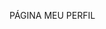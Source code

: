 PÁGINA MEU PERFIL
<html lang="pt-BR"><head>
    <meta charset="UTF-8">
    <meta name="viewport" content="width=device-width, initial-scale=1.0">
    <title>Seu Quartel-General - TrendlyAI</title>
    <link href="https://fonts.googleapis.com/css2?family=Inter:wght@300;400;500;600;700&amp;display=swap" rel="stylesheet">
    <script src="https://cdn.tailwindcss.com"></script>
    <script src="https://unpkg.com/lucide@latest/dist/umd/lucide.js"></script>
    <style>
        .liquid-glass { 
            backdrop-filter: blur(20px); 
            background-color: rgba(255, 255, 255, 0.08); 
            border: 1px solid rgba(255, 255, 255, 0.12); 
            box-shadow: 0 8px 32px rgba(0, 0, 0, 0.18); 
            border-radius: 20px; 
        }
        
        .liquid-glass-pill { 
            backdrop-filter: blur(20px); 
            background-color: rgba(255, 255, 255, 0.08); 
            border: 1px solid rgba(255, 255, 255, 0.12); 
            box-shadow: 0 4px 16px rgba(0, 0, 0, 0.15); 
            border-radius: 9999px; 
            transition: all 0.3s cubic-bezier(0.16, 1, 0.3, 1); 
        }
        
        .liquid-glass-pill:hover { 
            background-color: rgba(255, 255, 255, 0.15); 
            transform: translateY(-1px) scale(1.02); 
            box-shadow: 0 8px 24px rgba(0, 0, 0, 0.25); 
        }

        .animate-entry { 
            opacity: 0; 
            transform: translateY(30px); 
            animation: slideInFade 0.8s cubic-bezier(0.16, 1, 0.3, 1) forwards; 
        }
        
        .animate-entry.delay-1 { animation-delay: 0.15s; }
        .animate-entry.delay-2 { animation-delay: 0.3s; }
        .animate-entry.delay-3 { animation-delay: 0.45s; }
        
        @keyframes slideInFade { 
            to { opacity: 1; transform: translateY(0); } 
        }

        .avatar-interactive-wrapper { 
            transition: all 0.3s cubic-bezier(0.16, 1, 0.3, 1); 
        }
        
        .avatar-interactive-wrapper:hover { 
            transform: scale(1.05); 
        }
        
        .avatar-overlay { 
            background-color: rgba(0,0,0,0); 
            transition: all 0.3s ease; 
        }
        
        .avatar-interactive-wrapper:hover .avatar-overlay { 
            background-color: rgba(0,0,0,0.6); 
        }
        
        .avatar-overlay svg { 
            opacity: 0; 
            transform: scale(0.8); 
            transition: all 0.3s ease; 
        }
        
        .avatar-interactive-wrapper:hover .avatar-overlay svg { 
            opacity: 1; 
            transform: scale(1); 
        }

        .metric-pill { 
            backdrop-filter: blur(10px); 
            background-color: rgba(255, 255, 255, 0.08); 
            border: 1px solid rgba(255, 255, 255, 0.12); 
            border-radius: 9999px; 
            padding: 8px 16px; 
            font-size: 13px; 
            font-weight: 500; 
            color: white; 
            display: inline-flex; 
            align-items: center; 
            gap: 8px; 
            transition: all 0.3s ease; 
        }
        
        .metric-pill:hover { 
            background-color: rgba(255,255,255,0.15); 
            transform: translateY(-2px); 
            box-shadow: 0 8px 24px rgba(0, 0, 0, 0.2); 
        }
        
        .metric-pill:hover .lucide-flame { 
            animation: flicker 1.5s ease-in-out infinite; 
        }
        
        @keyframes flicker { 
            0%, 100% { color: #ffffff; transform: scale(1); } 
            50% { color: #f3f4f6; transform: scale(1.1); } 
        }

        .border-glow-container { 
            position: relative; 
            border-radius: 20px; 
        }
        
        .border-glow-container::before {
            content: '';
            position: absolute;
            inset: -1px;
            border-radius: inherit;
            padding: 1px;
            background: linear-gradient(135deg, rgba(255,255,255,0.4) 0%, rgba(255,255,255,0.1) 50%, rgba(255,255,255,0.2) 100%);
            -webkit-mask: linear-gradient(#fff 0 0) content-box, linear-gradient(#fff 0 0);
            -webkit-mask-composite: xor;
            mask-composite: exclude;
            animation: glow-pulse 4s ease-in-out infinite;
        }
        
        @keyframes glow-pulse { 
            0%, 100% { opacity: 0.6; } 
            50% { opacity: 1; } 
        }

        .tab-indicator { 
            position: absolute; 
            bottom: -1px; 
            left: 0; 
            height: 2px; 
            background-color: rgba(255, 255, 255, 0.9); 
            transition: all 0.4s cubic-bezier(0.16, 1, 0.3, 1); 
            border-radius: 1px; 
        }
        
        .tab-pane { 
            transition: opacity 0.4s ease, transform 0.4s ease; 
        }
        
        .tab-pane.hidden { 
            opacity: 0; 
            pointer-events: none; 
            position: absolute; 
            transform: translateY(20px); 
        }
        
        .arsenal-card { 
            transition: all 0.4s cubic-bezier(0.16, 1, 0.3, 1); 
            background-size: cover; 
            background-position: center; 
        }
        
        .arsenal-card:hover { 
            transform: translateY(-8px) scale(1.02); 
            box-shadow: 0 24px 48px rgba(0, 0, 0, 0.3); 
        }
        
        .card-overlay { 
            background: linear-gradient(0deg, rgba(0,0,0,0.9) 0%, rgba(0,0,0,0.4) 60%, transparent 100%); 
            transition: all 0.4s ease; 
        }
        
        .arsenal-card:hover .card-overlay { 
            background: linear-gradient(0deg, rgba(0,0,0,0.95) 0%, rgba(0,0,0,0.6) 70%, transparent 100%); 
        }
        
        .card-hover-actions { 
            opacity: 0; 
            transform: translateY(15px); 
            transition: all 0.3s ease 0.1s; 
        }
        
        .arsenal-card:hover .card-hover-actions { 
            opacity: 1; 
            transform: translateY(0); 
        }
        
        .progress-bar-label { 
            opacity: 0.7; 
            transition: opacity 0.3s ease; 
        }
        
        .arsenal-card:hover .progress-bar-label { 
            opacity: 1; 
        }

        .empty-state-icon { 
            animation: pulse-icon 4s ease-in-out infinite; 
            background: rgba(255, 255, 255, 0.05); 
            border: 1px solid rgba(255, 255, 255, 0.1); 
        }
        
        @keyframes pulse-icon { 
            0%, 100% { 
                transform: scale(1); 
                box-shadow: 0 0 0 0 rgba(255, 255, 255, 0); 
            } 
            50% { 
                transform: scale(1.05); 
                box-shadow: 0 0 30px 10px rgba(255, 255, 255, 0.1); 
            } 
        }

        .referral-tab.active {
            background-color: rgba(255, 255, 255, 0.2);
            border-color: rgba(255, 255, 255, 0.3);
            color: #ffffff;
            transform: translateY(0) scale(1);
            box-shadow: 0 4px 16px rgba(0, 0, 0, 0.15);
        }

        .referral-pane {
            transition: opacity 0.4s cubic-bezier(0.16, 1, 0.3, 1), transform 0.4s cubic-bezier(0.16, 1, 0.3, 1);
        }

        .referral-pane.hidden {
            opacity: 0;
            pointer-events: none;
            position: absolute;
            transform: translateY(15px);
            inset: 0;
        }

        .premium-button {
            background: linear-gradient(145deg, #ffffff, #e6e6e6);
            color: #111827;
            box-shadow: 0 8px 16px rgba(0,0,0,0.2), 0 0 20px rgba(255,255,255,0.3);
            transition: all 0.3s cubic-bezier(0.16, 1, 0.3, 1);
        }
        .premium-button:hover {
            transform: translateY(-2px) scale(1.02);
            box-shadow: 0 12px 24px rgba(0,0,0,0.3), 0 0 30px rgba(255,255,255,0.4);
        }
    </style>
</head>
<body class="min-h-screen bg-gray-950 font-['Inter'] text-white overflow-x-hidden">

    <div style="height: 80px;"></div>

    <main class="w-full mx-auto">
        <div class="max-w-6xl relative mx-auto px-6 py-10">

            <!-- Header Unificado -->
            <section class="flex flex-col md:flex-row gap-8 items-center text-center md:text-left mb-16 animate-entry">
                <button class="relative flex-shrink-0 group avatar-interactive-wrapper">
                    <div class="w-32 h-32 rounded-full overflow-hidden border-2 border-white/10">
                        <img src="https://images.unsplash.com/photo-1568602471122-7832951cc4c5?w=300&amp;q=80" alt="Avatar do usuário" class="w-full h-full object-cover">
                    </div>
                    <div class="absolute inset-0 rounded-full flex items-center justify-center avatar-overlay">
                        <i data-lucide="camera" class="w-6 h-6 text-white"></i>
                    </div>
                </button>
                <div class="flex-grow">
                    <h1 class="text-5xl font-medium text-white tracking-tight mb-2">João da Silva</h1>
                    <p class="text-white/60 text-lg mb-6">Nível Criativo: Estrategista</p>
                    <div class="flex flex-wrap justify-center md:justify-start items-center gap-3">
                        <div class="metric-pill">
                            <i data-lucide="navigation" class="w-4 h-4"></i>
                            4 Trilhas Ativas
                        </div>
                        <div class="metric-pill">
                            <i data-lucide="award" class="w-4 h-4"></i>
                            12 Módulos Concluídos
                        </div>
                        <div class="metric-pill">
                            <i data-lucide="flame" class="w-4 h-4"></i>
                            Streak: 5 Dias
                        </div>
                    </div>
                </div>
            </section>

            <!-- Próxima Ação -->
            <section class="mb-16 animate-entry delay-1">
                <div class="border-glow-container">
                    <div class="liquid-glass p-8 flex flex-col md:flex-row items-start md:items-center gap-6">
                        <div class="w-14 h-14 flex-shrink-0 flex items-center justify-center rounded-full bg-white/8 border border-white/12">
                            <i data-lucide="lightbulb" class="w-7 h-7 text-white"></i>
                        </div>
                        <div class="flex-grow">
                            <h2 class="text-xl font-medium text-white mb-2">Sua Próxima Jogada</h2>
                            <p class="text-white/70 leading-relaxed">Notei que você dominou IA Generativa. Para elevar seu jogo, a técnica de <strong>prompt engineering avançado</strong> é o passo lógico para seus roteiros.</p>
                        </div>
                        <button class="liquid-glass-pill px-6 py-3 flex-shrink-0 flex items-center gap-3 font-medium w-full md:w-auto justify-center">
                            <i data-lucide="play" class="w-4 h-4"></i>
                            <span>Aprender esta Técnica</span>
                        </button>
                    </div>
                </div>
            </section>
            
            <!-- Arsenal -->
            <section class="liquid-glass p-8 animate-entry delay-2">
                <div class="flex flex-col sm:flex-row justify-between sm:items-center gap-6 mb-8">
                    <h2 class="text-3xl font-medium text-white tracking-tight">Seu Arsenal</h2>
                    <div id="tab-container" class="relative flex border-b border-white/10">
                        <button data-tab="trails" class="tab-button active text-white px-6 py-3 font-medium transition-colors">
                            Trilhas Salvas
                        </button>
                        <button data-tab="tools" class="tab-button text-white/60 hover:text-white px-6 py-3 font-medium transition-colors">
                            Ferramentas
                        </button>
                        <div id="tab-indicator" class="tab-indicator" style="width: 133px; left: 0px;"></div>
                    </div>
                </div>

                <div class="relative mt-8 min-h-[400px]">
                    <!-- Trilhas Salvas -->
                    <div id="content-trails" class="tab-pane grid grid-cols-1 md:grid-cols-2 lg:grid-cols-3 gap-6">
                        <div class="arsenal-card group rounded-2xl overflow-hidden relative h-80" style="background-image: url('https://images.unsplash.com/photo-1677442136019-21780ecad995?w=800&amp;q=80')">
                            <div class="card-overlay absolute inset-0 flex flex-col justify-end p-6">
                                <h3 class="font-medium text-white text-xl mb-4">IA Generativa Avançada</h3>
                                <div class="flex items-center justify-between text-sm mb-2 text-white/80 progress-bar-label">
                                    <span>Progresso</span>
                                    <span>70%</span>
                                </div>
                                <div class="w-full bg-white/10 rounded-full h-2 mb-4">
                                    <div class="bg-white h-2 rounded-full transition-all duration-500" style="width: 70%"></div>
                                </div>
                                <div class="card-hover-actions">
                                    <button class="liquid-glass-pill w-full py-3 font-medium">
                                        Continuar Trilha
                                    </button>
                                </div>
                            </div>
                        </div>
                        
                        <div class="arsenal-card group rounded-2xl overflow-hidden relative h-80" style="background-image: url('https://images.unsplash.com/photo-1620712943543-bcc4688e7485?w=800&amp;q=80')">
                            <div class="card-overlay absolute inset-0 flex flex-col justify-end p-6">
                                <h3 class="font-medium text-white text-xl mb-4">Design para Criadores</h3>
                                <div class="flex items-center justify-between text-sm mb-2 text-white/80 progress-bar-label">
                                    <span>Progresso</span>
                                    <span>35%</span>
                                </div>
                                <div class="w-full bg-white/10 rounded-full h-2 mb-4">
                                    <div class="bg-white h-2 rounded-full transition-all duration-500" style="width: 35%"></div>
                                </div>
                                <div class="card-hover-actions">
                                    <button class="liquid-glass-pill w-full py-3 font-medium">
                                        Continuar Trilha
                                    </button>
                                </div>
                            </div>
                        </div>
                        
                        <div class="arsenal-card group rounded-2xl overflow-hidden relative h-80" style="background-image: url('https://images.unsplash.com/photo-1551288049-bebda4e38f71?w=800&amp;q=80')">
                            <div class="card-overlay absolute inset-0 flex flex-col justify-end p-6">
                                <h3 class="font-medium text-white text-xl mb-4">Marketing Digital</h3>
                                <div class="flex items-center justify-between text-sm mb-2 text-white/80 progress-bar-label">
                                    <span>Progresso</span>
                                    <span>90%</span>
                                </div>
                                <div class="w-full bg-white/10 rounded-full h-2 mb-4">
                                    <div class="bg-white h-2 rounded-full transition-all duration-500" style="width: 90%"></div>
                                </div>
                                <div class="card-hover-actions">
                                    <button class="liquid-glass-pill w-full py-3 font-medium">
                                        Finalizar Trilha
                                    </button>
                                </div>
                            </div>
                        </div>
                    </div>
                    
                    <!-- Ferramentas -->
                    <div id="content-tools" class="tab-pane hidden">
                        <div class="text-center py-16 flex flex-col items-center">
                            <div class="empty-state-icon flex items-center justify-center w-24 h-24 rounded-full">
                                <i data-lucide="wrench" class="w-12 h-12 text-white"></i>
                            </div>
                            <h3 class="text-2xl font-medium text-white mt-8 mb-3">Seu arsenal aguarda.</h3>
                            <p class="text-white/60 max-w-md leading-relaxed mb-8">Favorite as ferramentas e prompts que definem seu gênio criativo para encontrá-los aqui.</p>
                            <button class="liquid-glass-pill px-8 py-4 flex items-center gap-3 font-medium">
                                <i data-lucide="compass" class="w-5 h-5"></i>
                                <span>Explorar Ferramentas</span>
                            </button>
                        </div>
                    </div>
                </div>
            </section>
            
            <!-- Convidar e Ganhar -->
            <section class="mt-16 animate-entry delay-3">
                <h2 class="text-3xl font-medium text-white tracking-tight mb-8">Convidar e Ganhar</h2>

                <div id="referral-tab-container" class="flex flex-wrap items-center gap-4 mb-6">
                    <button data-tab="credits" class="referral-tab liquid-glass-pill active text-white/80 hover:text-white px-6 py-3 font-medium transition-colors flex items-center gap-3">
                        <i data-lucide="gift" class="w-4 h-4"></i>
                        <span>Indique e Ganhe Créditos</span>
                    </button>
                    <button data-tab="affiliate" class="referral-tab liquid-glass-pill text-white/60 hover:text-white px-6 py-3 font-medium transition-colors flex items-center gap-3">
                        <i data-lucide="dollar-sign" class="w-4 h-4"></i>
                        <span>Programa de Afiliados</span>
                    </button>
                </div>

                <div class="relative min-h-[320px]">
                    <div class="liquid-glass w-full p-8 md:p-10">
                        <div class="relative w-full h-full">
                            <!-- Conteúdo: Indique e Ganhe Créditos -->
                            <div id="referral-content-credits" class="referral-pane flex flex-col justify-center h-full">
                                <h3 class="text-2xl md:text-3xl font-medium text-white mb-3">Convide um amigo, ganhe 20 créditos.</h3>
                                <p class="text-white/70 text-base md:text-lg max-w-2xl leading-relaxed mb-8">Quando seu amigo se cadastra usando seu link, vocês dois ganham créditos para usar na plataforma.</p>
                                
                                <div class="flex flex-col sm:flex-row gap-4 items-center mb-6">
                                    <div class="flex-grow w-full sm:w-auto bg-black/30 border border-white/10 rounded-full px-5 py-3 text-white/80 text-center sm:text-left">
                                        trendly.ai/ref/joaosilva
                                    </div>
                                    <button class="liquid-glass-pill px-6 py-3 w-full sm:w-auto font-medium flex items-center justify-center gap-2">
                                        <i data-lucide="copy" class="w-4 h-4"></i>
                                        <span>Copiar Link</span>
                                    </button>
                                </div>
                                <p class="text-sm text-white/50">Você já ganhou <strong>60 créditos</strong> com suas indicações.</p>
                            </div>

                            <!-- Conteúdo: Programa de Afiliados -->
                            <div id="referral-content-affiliate" class="referral-pane hidden flex flex-col justify-center h-full">
                                <h3 class="text-2xl md:text-3xl font-medium text-white mb-3">Torne-se nosso Parceiro.</h3>
                                <p class="text-white/70 text-base md:text-lg max-w-2xl leading-relaxed mb-8">Como Maestro, você tem acesso exclusivo ao nosso programa de afiliados. Ganhe <strong>10% de comissão recorrente</strong> para cada novo assinante que indicar.</p>
                                <div class="flex">
                                    <button class="premium-button rounded-full px-8 py-4 font-semibold flex items-center gap-3">
                                        <span>Acessar Painel de Afiliado</span>
                                        <i data-lucide="arrow-right" class="w-5 h-5"></i>
                                    </button>
                                </div>
                            </div>
                        </div>
                    </div>
                </div>
            </section>
        </div>
    </main>

    <script>
        document.addEventListener('DOMContentLoaded', () => {
            lucide.createIcons({ strokeWidth: 1.5 });

            // Tab functionality for Arsenal
            const tabContainer = document.getElementById('tab-container');
            if (tabContainer) {
                const indicator = document.getElementById('tab-indicator');
                const tabButtons = tabContainer.querySelectorAll('.tab-button');
                const contentPanes = {
                    trails: document.getElementById('content-trails'),
                    tools: document.getElementById('content-tools')
                };
                
                const updateIndicator = (el) => {
                    if (!indicator || !el) return;
                    indicator.style.width = `${el.offsetWidth}px`;
                    indicator.style.left = `${el.offsetLeft}px`;
                };
                
                const activeTab = tabContainer.querySelector('.tab-button.active');
                if (activeTab) {
                    setTimeout(() => updateIndicator(activeTab), 100);
                }

                tabButtons.forEach(button => {
                    button.addEventListener('click', () => {
                        const targetTab = button.dataset.tab;
                        
                        tabButtons.forEach(btn => {
                            btn.classList.remove('active', 'text-white');
                            btn.classList.add('text-white/60', 'hover:text-white');
                        });
                        button.classList.add('active', 'text-white');
                        button.classList.remove('text-white/60', 'hover:text-white');
                        
                        updateIndicator(button);

                        Object.values(contentPanes).forEach(pane => pane.classList.add('hidden'));
                        if (contentPanes[targetTab]) {
                            contentPanes[targetTab].classList.remove('hidden');
                        }
                    });
                });

                window.addEventListener('resize', () => {
                    const currentActiveTab = tabContainer.querySelector('.tab-button.active');
                    if (currentActiveTab) {
                        updateIndicator(currentActiveTab);
                    }
                });
            }

            // Tab functionality for Referral Section
            const referralTabContainer = document.getElementById('referral-tab-container');
            if (referralTabContainer) {
                const referralButtons = referralTabContainer.querySelectorAll('.referral-tab');
                const referralPanes = {
                    credits: document.getElementById('referral-content-credits'),
                    affiliate: document.getElementById('referral-content-affiliate')
                };
                
                referralButtons.forEach(button => {
                    button.addEventListener('click', () => {
                        const targetPane = button.dataset.tab;
                        
                        referralButtons.forEach(btn => btn.classList.remove('active'));
                        button.classList.add('active');
                        
                        Object.values(referralPanes).forEach(pane => {
                            if (pane) pane.classList.add('hidden');
                        });
                        if (referralPanes[targetPane]) {
                            referralPanes[targetPane].classList.remove('hidden');
                        }
                    });
                });
            }
        });
    </script>

</body></html>
